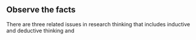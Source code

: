 ## Observe the facts
There are three related issues in research thinking that includes inductive and deductive thinking and 